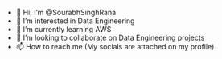 - 👋 Hi, I’m @SourabhSinghRana
- 👀 I’m interested in Data Engineering
- 🌱 I’m currently learning AWS
- 💞️ I’m looking to collaborate on Data Engineering projects
- 📫 How to reach me (My socials are attached on my profile)

<!---
SourabhSinghRana/SourabhSinghRana is a ✨ special ✨ repository because its `README.md` (this file) appears on your GitHub profile.
You can click the Preview link to take a look at your changes.
--->
